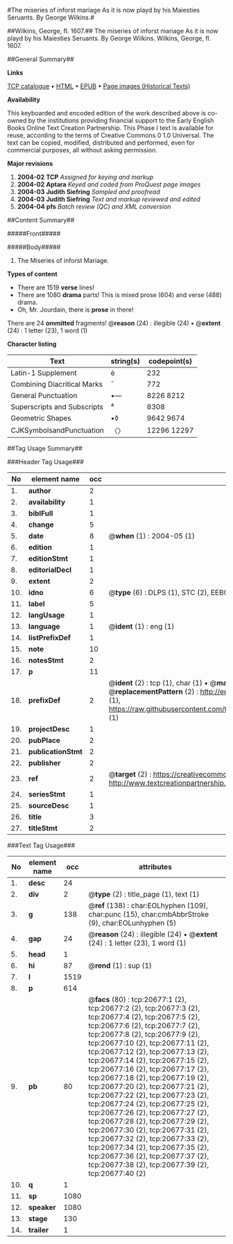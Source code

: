#The miseries of inforst mariage As it is now playd by his Maiesties Seruants. By George Wilkins.#

##Wilkins, George, fl. 1607.##
The miseries of inforst mariage As it is now playd by his Maiesties Seruants. By George Wilkins.
Wilkins, George, fl. 1607.

##General Summary##

**Links**

[TCP catalogue](http://www.ota.ox.ac.uk/tcp/)  • 
[HTML](http://tei.it.ox.ac.uk/tcp/Texts-HTML/free/A15/A15352.html)  • 
[EPUB](http://tei.it.ox.ac.uk/tcp/Texts-EPUB/free/A15/A15352.epub) • 
[Page images (Historical Texts)](https://data.historicaltexts.jisc.ac.uk/view?pubId=eebo-99855199e&pageId=eebo-99855199e-20677-1)

**Availability**

This keyboarded and encoded edition of the
	       work described above is co-owned by the institutions
	       providing financial support to the Early English Books
	       Online Text Creation Partnership. This Phase I text is
	       available for reuse, according to the terms of Creative
	       Commons 0 1.0 Universal. The text can be copied,
	       modified, distributed and performed, even for
	       commercial purposes, all without asking permission.

**Major revisions**

1. __2004-02__ __TCP__ *Assigned for keying and markup*
1. __2004-02__ __Aptara__ *Keyed and coded from ProQuest page images*
1. __2004-03__ __Judith Siefring__ *Sampled and proofread*
1. __2004-03__ __Judith Siefring__ *Text and markup reviewed and edited*
1. __2004-04__ __pfs__ *Batch review (QC) and XML conversion*

##Content Summary##

#####Front#####

#####Body#####

1. The Miseries of inforst
Mariage.

**Types of content**

  * There are 1519 **verse** lines!
  * There are 1080 **drama** parts! This is mixed prose (604) and verse (488) drama.
  * Oh, Mr. Jourdain, there is **prose** in there!

There are 24 **ommitted** fragments! 
 @__reason__ (24) : illegible (24)  •  @__extent__ (24) : 1 letter (23), 1 word (1)

**Character listing**


|Text|string(s)|codepoint(s)|
|---|---|---|
|Latin-1 Supplement|è|232|
|Combining             Diacritical Marks|̄|772|
|General Punctuation|•—|8226 8212|
|Superscripts             and Subscripts|⁴|8308|
|Geometric Shapes|▪◊|9642 9674|
|CJKSymbolsandPunctuation|〈〉|12296 12297|

##Tag Usage Summary##

###Header Tag Usage###

|No|element name|occ|attributes|
|---|---|---|---|
|1.|__author__|2||
|2.|__availability__|1||
|3.|__biblFull__|1||
|4.|__change__|5||
|5.|__date__|8| @__when__ (1) : 2004-05 (1)|
|6.|__edition__|1||
|7.|__editionStmt__|1||
|8.|__editorialDecl__|1||
|9.|__extent__|2||
|10.|__idno__|6| @__type__ (6) : DLPS (1), STC (2), EEBO-CITATION (1), PROQUEST (1), VID (1)|
|11.|__label__|5||
|12.|__langUsage__|1||
|13.|__language__|1| @__ident__ (1) : eng (1)|
|14.|__listPrefixDef__|1||
|15.|__note__|10||
|16.|__notesStmt__|2||
|17.|__p__|11||
|18.|__prefixDef__|2| @__ident__ (2) : tcp (1), char (1)  •  @__matchPattern__ (2) : ([0-9\-]+):([0-9IVX]+) (1), (.+) (1)  •  @__replacementPattern__ (2) : http://eebo.chadwyck.com/downloadtiff?vid=$1&page=$2 (1), https://raw.githubusercontent.com/textcreationpartnership/Texts/master/tcpchars.xml#$1 (1)|
|19.|__projectDesc__|1||
|20.|__pubPlace__|2||
|21.|__publicationStmt__|2||
|22.|__publisher__|2||
|23.|__ref__|2| @__target__ (2) : https://creativecommons.org/publicdomain/zero/1.0/ (1), http://www.textcreationpartnership.org/docs/. (1)|
|24.|__seriesStmt__|1||
|25.|__sourceDesc__|1||
|26.|__title__|3||
|27.|__titleStmt__|2||


###Text Tag Usage###

|No|element name|occ|attributes|
|---|---|---|---|
|1.|__desc__|24||
|2.|__div__|2| @__type__ (2) : title_page (1), text (1)|
|3.|__g__|138| @__ref__ (138) : char:EOLhyphen (109), char:punc (15), char:cmbAbbrStroke (9), char:EOLunhyphen (5)|
|4.|__gap__|24| @__reason__ (24) : illegible (24)  •  @__extent__ (24) : 1 letter (23), 1 word (1)|
|5.|__head__|1||
|6.|__hi__|87| @__rend__ (1) : sup (1)|
|7.|__l__|1519||
|8.|__p__|614||
|9.|__pb__|80| @__facs__ (80) : tcp:20677:1 (2), tcp:20677:2 (2), tcp:20677:3 (2), tcp:20677:4 (2), tcp:20677:5 (2), tcp:20677:6 (2), tcp:20677:7 (2), tcp:20677:8 (2), tcp:20677:9 (2), tcp:20677:10 (2), tcp:20677:11 (2), tcp:20677:12 (2), tcp:20677:13 (2), tcp:20677:14 (2), tcp:20677:15 (2), tcp:20677:16 (2), tcp:20677:17 (2), tcp:20677:18 (2), tcp:20677:19 (2), tcp:20677:20 (2), tcp:20677:21 (2), tcp:20677:22 (2), tcp:20677:23 (2), tcp:20677:24 (2), tcp:20677:25 (2), tcp:20677:26 (2), tcp:20677:27 (2), tcp:20677:28 (2), tcp:20677:29 (2), tcp:20677:30 (2), tcp:20677:31 (2), tcp:20677:32 (2), tcp:20677:33 (2), tcp:20677:34 (2), tcp:20677:35 (2), tcp:20677:36 (2), tcp:20677:37 (2), tcp:20677:38 (2), tcp:20677:39 (2), tcp:20677:40 (2)|
|10.|__q__|1||
|11.|__sp__|1080||
|12.|__speaker__|1080||
|13.|__stage__|130||
|14.|__trailer__|1||
